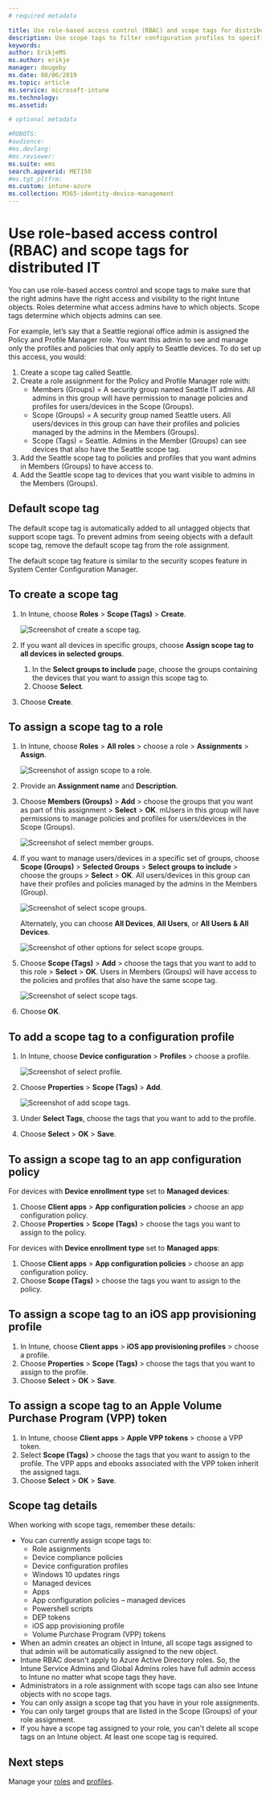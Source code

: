 ```yaml
---
# required metadata

title: Use role-based access control (RBAC) and scope tags for distributed IT in Intune | Microsoft Docs
description: Use scope tags to filter configuration profiles to specific roles.
keywords:
author: ErikjeMS
ms.author: erikje
manager: dougeby
ms.date: 08/06/2019
ms.topic: article
ms.service: microsoft-intune
ms.technology:
ms.assetid: 

# optional metadata

#ROBOTS:
#audience:
#ms.devlang:
#ms.reviewer:
ms.suite: ems
search.appverid: MET150
#ms.tgt_pltfrm:
ms.custom: intune-azure
ms.collection: M365-identity-device-management
---
```


# Use role-based access control (RBAC) and scope tags for distributed IT

You can use role-based access control and scope tags to make sure that the right admins have the right access and visibility to the right Intune objects. Roles determine what access admins have to which objects. Scope tags determine which objects admins can see.

For example, let’s say that a Seattle regional office admin is assigned the Policy and Profile Manager role. You want this admin to see and manage only the profiles and policies that only apply to Seattle devices. To do set up this access, you would:

1. Create a scope tag called Seattle.
2. Create a role assignment for the Policy and Profile Manager role with: 
    - Members (Groups) = A security group named Seattle IT admins. All admins in this group will have  permission to manage policies and profiles for users/devices in the Scope (Groups).
    - Scope (Groups) = A security group named Seattle users. All users/devices in this group can have their profiles and policies managed by the admins in the Members (Groups). 
    - Scope (Tags) = Seattle. Admins in the Member (Groups) can see devices that also have the Seattle scope tag.
3. Add the Seattle scope tag to policies and profiles that you want admins in Members (Groups) to have access to.
4. Add the Seattle scope tag to devices that you want visible to admins in the Members (Groups). 

## Default scope tag
The default scope tag is automatically added to all untagged objects that support scope tags. To prevent admins from seeing objects with a default scope tag, remove the default scope tag from the role assignment.

The default scope tag feature is similar to the security scopes feature in System Center Configuration Manager. 

## To create a scope tag

1. In Intune, choose **Roles** > **Scope (Tags)** > **Create**.

    ![Screenshot of create a scope tag.](./media/scope-tags/create-scope-tag.png)

3. If you want all devices in specific groups, choose **Assign scope tag to all devices in selected groups**.
    1. In the **Select groups to include** page, choose the groups containing the devices that you want to assign this scope tag to.
    2. Choose **Select**.
4. Choose **Create**.

## To assign a scope tag to a role

1. In Intune, choose **Roles** > **All roles** > choose a role > **Assignments** > **Assign**.

    ![Screenshot of assign scope to a role.](./media/scope-tags/assign-scope-to-role.png)

2. Provide an **Assignment name** and **Description**.
3. Choose **Members (Groups)** > **Add** > choose the groups that you want as part of this assignment > **Select** > **OK**. mUsers in this group will have permissions to manage policies and profiles for users/devices in the Scope (Groups).

    ![Screenshot of select member groups.](./media/scope-tags/select-member-groups.png)

4. If you want to manage users/devices in a specific set of groups, choose **Scope (Groups)** > **Selected Groups** > **Select groups to include** > choose the groups > **Select** > **OK**. All users/devices in this group can have their profiles and policies managed by the admins in the Members (Group).

    ![Screenshot of select scope groups.](./media/scope-tags/select-scope-groups.png)

    Alternately, you can choose **All Devices**, **All Users**, or **All Users & All Devices**.

    ![Screenshot of other options for select scope groups.](./media/scope-tags/scope-group-other-options.png)
    
5. Choose **Scope (Tags)** > **Add** > choose the tags that you want to add to this role > **Select** > **OK**. Users in Members (Groups) will have access to the policies and profiles that also have the same scope tag.

    ![Screenshot of select scope tags.](./media/scope-tags/select-scope-tags.png)

6. Choose **OK**. 

## To add a scope tag to a configuration profile
1. In Intune, choose **Device configuration** > **Profiles** > choose a profile.

    ![Screenshot of select profile.](./media/scope-tags/choose-profile.png)

2. Choose **Properties** > **Scope (Tags)** > **Add**.

    ![Screenshot of add scope tags.](./media/scope-tags/add-scope-tags.png)

3. Under **Select Tags**, choose the tags that you want to add to the profile.
4. Choose **Select** > **OK** > **Save**.

## To assign a scope tag to an app configuration policy
For devices with **Device enrollment type** set to **Managed devices**:
1. Choose **Client apps** > **App configuration policies** > choose an app configuration policy.
2. Choose **Properties** > **Scope (Tags)** > choose the tags you want to assign to the policy.

For devices with **Device enrollment type** set to **Managed apps**:
1. Choose **Client apps** > **App configuration policies** > choose an app configuration policy.
2. Choose **Scope (Tags)** > choose the tags you want to assign to the policy.


## To assign a scope tag to an iOS app provisioning profile
1. In Intune, choose **Client apps** > **iOS app provisioning profiles** > choose a profile.
2. Choose **Properties** > **Scope (Tags)** > choose the tags that you want to assign to the profile.
3. Choose **Select** > **OK** > **Save**.

## To assign a scope tag to an Apple Volume Purchase Program (VPP) token
1. In Intune, choose **Client apps** > **Apple VPP tokens** > choose a VPP token.
2. Select **Scope (Tags)** > choose the tags that you want to assign to the profile. The VPP apps and ebooks associated with the VPP token inherit the assigned tags.
3. Choose **Select** > **OK** > **Save**.

## Scope tag details
When working with scope tags, remember these details:

- You can currently assign scope tags to:
  - Role assignments
  - Device compliance policies
  - Device configuration profiles
  - Windows 10 updates rings
  - Managed devices
  - Apps
  - App configuration policies – managed devices
  - Powershell scripts
  - DEP tokens
  - iOS app provisioning profile
  - Volume Purchase Program (VPP) tokens
- When an admin creates an object in Intune, all scope tags assigned to that admin will be automatically assigned to the new object.
- Intune RBAC doesn't apply to Azure Active Directory roles. So, the Intune Service Admins and Global Admins roles have full admin access to Intune no matter what scope tags they have.
- Administrators in a role assignment with scope tags can also see Intune objects with no scope tags.
- You can only assign a scope tag that you have in your role assignments.
- You can only target groups that are listed in the Scope (Groups) of your role assignment.
- If you have a scope tag assigned to your role, you can't delete all scope tags on an Intune object. At least one scope tag is required.

## Next steps

Manage your [roles](role-based-access-control.md) and [profiles](device-profile-assign.md).
